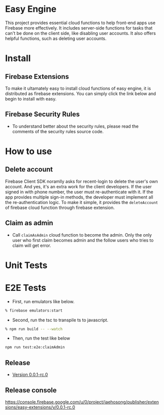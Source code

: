 # Easy Engine

This project provides essential cloud functions to help front-end apps use Firebase more effectively. It includes server-side functions for tasks that can't be done on the client side, like disabling user accounts. It also offers helpful functions, such as deleting user accounts.


# Install



## Firebase Extensions

To make it ultamately easy to install cloud functions of easy engine, it is distributed as firebase extensions. You can simply click the link below and begin to install with easy.


## Firebase Security Rules


- To understand better about the security rules, please read the comments of the security rules source code.



# How to use

## Delete account

Firebase Client SDK noramlly asks for recent-login to delete the user's own account. And yes, it's an extra work for the client developers. If the user signed in with phone number, the user must re-authenticate with it. If the app provides multiple sign-in methods, the developer must implement all the re-authentication logic. To make it simple, it provides the `deleteAccount` of firebase cloud function through firebase extension.




## Claim as admin

- Call `claimAsAdmin` cloud function to become the admin. Only the only user who first claim becomes admin and the follow users who tries to claim will get error.



# Unit Tests

# E2E Tests

- First, run emulators like below.

```sh
% firebase emulators:start
```

- Second, run the tsc to transpile ts to javascript.

```sh
% npm run build -- --watch
```

- Then, run the test like below

```sh
npm run test:e2e:claimAdmin
```


## Release


- [Version 0.0.1-rc.0](https://console.firebase.google.com/u/0/project/_/extensions/install?ref=jaehosong%2Feasy-extensions@0.0.1-rc.0)





## Release console

https://console.firebase.google.com/u/0/project/jaehosong/publisher/extensions/easy-extensions/v/0.0.1-rc.0
